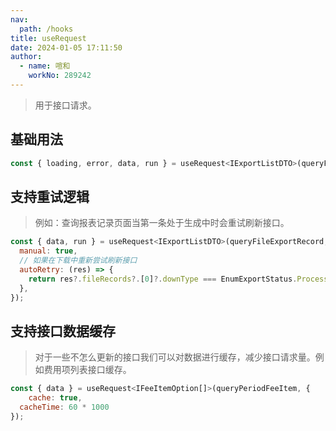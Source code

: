 ```yaml
---
nav:
  path: /hooks
title: useRequest
date: 2024-01-05 17:11:50
author: 
  - name: 喧和
    workNo: 289242
---
```


> 用于接口请求。

## 基础用法
```js
const { loading, error, data, run } = useRequest<IExportListDTO>(queryFileExportRecord);
```

## 支持重试逻辑
> 例如：查询报表记录页面当第一条处于生成中时会重试刷新接口。

```js
const { data, run } = useRequest<IExportListDTO>(queryFileExportRecord, {
  manual: true,
  // 如果在下载中重新尝试刷新接口
  autoRetry: (res) => {
    return res?.fileRecords?.[0]?.downType === EnumExportStatus.Processing;
  },
});
```

## 支持接口数据缓存
> 对于一些不怎么更新的接口我们可以对数据进行缓存，减少接口请求量。例如费用项列表接口缓存。
```js
const { data } = useRequest<IFeeItemOption[]>(queryPeriodFeeItem, {
	cache: true,
  cacheTime: 60 * 1000
});
```